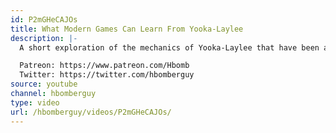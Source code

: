 ```yaml
---
id: P2mGHeCAJOs
title: What Modern Games Can Learn From Yooka-Laylee
description: |-
  A short exploration of the mechanics of Yooka-Laylee that have been abandoned in the time since its formula was popular, and how they still have some value.

  Patreon: https://www.patreon.com/Hbomb
  Twitter: https://twitter.com/hbomberguy
source: youtube
channel: hbomberguy
type: video
url: /hbomberguy/videos/P2mGHeCAJOs/
---
```

